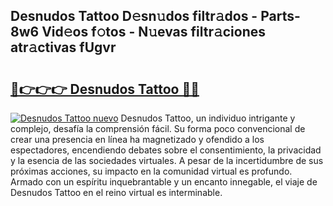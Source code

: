 ## Desnudos Tattoo D𝚎sn𝚞dos filtr𝚊dos - Parts-8w6 Vid𝚎os f𝚘tos - N𝚞evas filtr𝚊ciones atr𝚊ctivas fUgvr

# <h2><a href="http://mb5bkve.tromn.icu/?c=Desnudos+Tattoo">🔗👉👉👉 Desnudos Tattoo 🔗🔗</a></h2>

[![Desnudos Tattoo nuevo](https://i.imgur.com/pEAQMta.gif)](http://mb5bkve.tromn.icu/?c=Desnudos+Tattoo)
Desnudos Tattoo, un individuo intrigante y complejo, desafía la comprensión fácil. Su forma poco convencional de crear una presencia en línea ha magnetizado y ofendido a los espectadores, encendiendo debates sobre el consentimiento, la privacidad y la esencia de las sociedades virtuales. A pesar de la incertidumbre de sus próximas acciones, su impacto en la comunidad virtual es profundo. Armado con un espíritu inquebrantable y un encanto innegable, el viaje de Desnudos Tattoo en el reino virtual es interminable.
